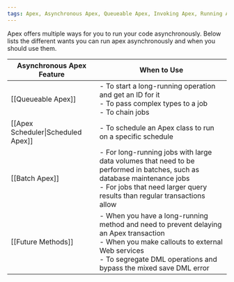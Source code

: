 ```yaml
---
tags: Apex, Asynchronous Apex, Queueable Apex, Invoking Apex, Running Apex, Scheduled Apex, Batch Apex, Future Methods, Batch, Future
---
```


Apex offers multiple ways for you to run your code asynchronously. Below lists the different wants you can run apex asynchronously and when you should use them.

| Asynchronous Apex Feature          | When to Use                                                                                                                                                                                                      |
| ---------------------------------- | ---------------------------------------------------------------------------------------------------------------------------------------------------------------------------------------------------------------- |
| [[Queueable Apex]]                 | - To start a long-running operation and get an ID for it<br>- To pass complex types to a job<br>- To chain jobs                                                                                                  |
| [[Apex Scheduler\|Scheduled Apex]] | - To schedule an Apex class to run on a specific schedule                                                                                                                                                        |
| [[Batch Apex]]                     | - For long-running jobs with large data volumes that need to be performed in batches, such as database maintenance jobs<br>- For jobs that need larger query results than regular transactions allow             |
| [[Future Methods]]                 | - When you have a long-running method and need to prevent delaying an Apex transaction<br>- When you make callouts to external Web services<br>- To segregate DML operations and bypass the mixed save DML error |

